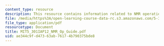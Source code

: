 ```yaml
---
content_type: resource
description: This resource contains information related to NMR operation guide 2012.
file: /media/https%3A/open-learning-course-data-rc.s3.amazonaws.com/5-301-chemistry-laboratory-techniques-january-iap-2012/ae344c9fd47363ab76174b790375bde8_MIT5_301IAP12_NMR_Op_Guide.pdf
file_type: application/pdf
resourcetype: Document
title: MIT5_301IAP12_NMR_Op_Guide.pdf
uid: ae344c9f-d473-63ab-7617-4b790375bde8
---
```

